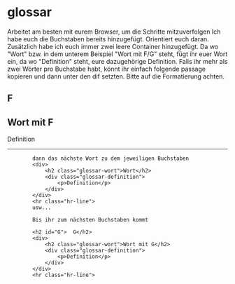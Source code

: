 # glossar
Arbeitet am besten mit eurem Browser, um die Schritte mitzuverfolgen
Ich habe euch die Buchstaben bereits hinzugefügt. Orientiert euch daran. Zusätzlich habe ich euch immer zwei leere Container hinzugefügt. Da wo "Wort" bzw. in dem unterem Beispiel "Wort mit F/G" steht, fügt ihr euer Wort ein, da wo "Definition" steht, eure dazugehörige Definition. 
Falls ihr mehr als zwei Wörter pro Buchstabe habt, könnt ihr einfach folgende passage kopieren und dann unter den dif setzten. Bitte auf die Formatierung achten.
            <h2 id="F">  F</h2>
            <div>
                <h2 class="glossar-wort">Wort mit F</h2>
                <div class="glossar-definition">
                    <p>Definition</p>
                </div>
            </div>
            <hr class="hr-line">
            
            dann das nächste Wort zu dem jeweiligen Buchstaben
            <div>
                <h2 class="glossar-wort">Wort</h2>
                <div class="glossar-definition">
                    <p>Definition</p>
                </div>
            </div>
            <hr class="hr-line">
            usw...
            
            Bis ihr zum nächsten Buchstaben kommt 
            
            <h2 id="G">  G</h2>
            <div>
                <h2 class="glossar-wort">Wort mit G</h2>
                <div class="glossar-definition">
                    <p>Definition</p>
                </div>
            </div>
            <hr class="hr-line">
            
